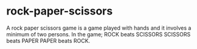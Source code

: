 # rock-paper-scissors
A rock paper scissors game is a game played with hands and it involves a minimum of two persons.
In the game;
ROCK beats SCISSORS
SCISSORS beats PAPER
PAPER beats ROCK.
